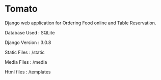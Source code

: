 # Tomato
Django web application for Ordering Food online and Table Reservation.

Database Used : SQLite

Django Version : 3.0.8

Static Files : /static

Media Files : /media

Html files : /templates
